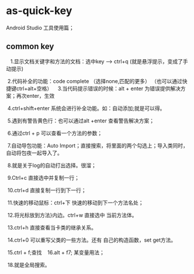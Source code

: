 # as-quick-key
Android Studio 工具使用篇；

## common key
  
  1.显示文档关键字和方法的文档：选中key --> ctrl+q (就是悬浮提示，变成了手动提示)
  
  2.代码补全的功能：code complete （选择none,匹配的更多） （也可以通过快捷键ctrl+alt+空格）
  
  3.当代码提示错误的时候：alt + enter 为错误提供解决方案；再次enter，生效
  
  4.ctrl+shift+enter 系统会进行补全功能。如：自动添加;就是可以得。
  
  5.遇到有警告黄色行：也可以通过alt +enter 查看警告解决方案；
  
  6.通过ctrl + p 可以查看一个方法的参数；
  
  7.自动导包功能：Auto Import；直接搜索，将里面的两个勾选上；导入类同时，自动将包夜一起导入了。
  
  8.就是关于log的自动打出选择。很溜；
  
  9.Ctrl+c 直接选中并复制一行；
  
  10.ctrl+d 直接复制一行到下一行；
  
  11.快速的移动鼠标：ctrl+下 快速的移动到下一个方法名处；
  
  12.将光标放到方法}内边。ctrl+w 直接选中 当前方法体。
  
  13.ctrl+h 直接查看当卡类的继承关系。
  
  14.ctrl+0 可以重写父类的一些方法。还有 自己的构造函数，set get方法。
  
  15.ctrl + f;查找
  
  16.alt + f7; 某变量用法；
  
  18.就是全局搜索。
  
